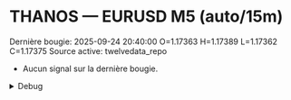 # THANOS — EURUSD M5 (auto/15m)
Dernière bougie: 2025-09-24 20:40:00  O=1.17363  H=1.17389  L=1.17362  C=1.17375
Source active: twelvedata_repo

- Aucun signal sur la dernière bougie.

<details><summary>Debug</summary>

- TD_API_KEY manquant.

</details>